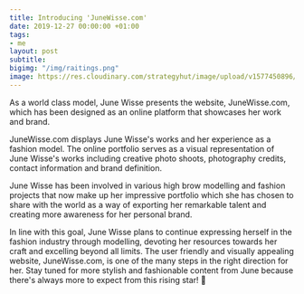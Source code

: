```yaml
---
title: Introducing 'JuneWisse.com'
date: 2019-12-27 00:00:00 +01:00
tags:
- me
layout: post
subtitle: 
bigimg: "/img/raitings.png"
image: https://res.cloudinary.com/strategyhut/image/upload/v1577450896/JuneWisse/Gallery/JW_LOGO_sybzcs.svg
---
```


As a world class model, June Wisse presents the website, JuneWisse.com, which has been designed as an online platform that showcases her work and brand. 

JuneWisse.com displays June Wisse's works and her experience as a fashion model. The online portfolio serves as a visual representation of June Wisse's works including creative photo shoots, photography credits, contact information and brand definition. 

June Wisse has been involved in various high brow modelling and fashion projects that now make up her impressive portfolio which she has chosen to share with the world as a way of exporting her remarkable talent and creating more awareness for her personal brand. 

In line with this goal, June Wisse plans to continue expressing herself in the fashion industry through modelling, devoting her resources towards her craft and excelling beyond all limits. The user friendly and visually appealing website, JuneWisse.com, is one of the many steps in the right direction for her. Stay tuned for more stylish and fashionable content from June because there's always more to expect from this rising star! 🤔




